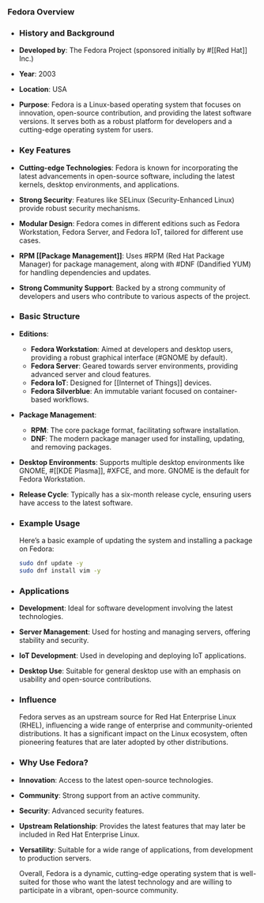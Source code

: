 ### **Fedora Overview**
- ### **History and Background**
- **Developed by**: The Fedora Project (sponsored initially by #[[Red Hat]] Inc.)
- **Year**: 2003
- **Location**: USA
- **Purpose**: Fedora is a Linux-based operating system that focuses on innovation, open-source contribution, and providing the latest software versions. It serves both as a robust platform for developers and a cutting-edge operating system for users.
- ### **Key Features**
- **Cutting-edge Technologies**: Fedora is known for incorporating the latest advancements in open-source software, including the latest kernels, desktop environments, and applications.
- **Strong Security**: Features like SELinux (Security-Enhanced Linux) provide robust security mechanisms.
- **Modular Design**: Fedora comes in different editions such as Fedora Workstation, Fedora Server, and Fedora IoT, tailored for different use cases.
- **RPM [[Package Management]]**: Uses #RPM (Red Hat Package Manager) for package management, along with #DNF (Dandified YUM) for handling dependencies and updates.
- **Strong Community Support**: Backed by a strong community of developers and users who contribute to various aspects of the project.
- ### **Basic Structure**
- **Editions**:
	- **Fedora Workstation**: Aimed at developers and desktop users, providing a robust graphical interface (#GNOME by default).
	- **Fedora Server**: Geared towards server environments, providing advanced server and cloud features.
	- **Fedora IoT**: Designed for [[Internet of Things]] devices.
	- **Fedora Silverblue**: An immutable variant focused on container-based workflows.
- **Package Management**:
	- **RPM**: The core package format, facilitating software installation.
	- **DNF**: The modern package manager used for installing, updating, and removing packages.
- **Desktop Environments**: Supports multiple desktop environments like GNOME, #[[KDE Plasma]], #XFCE, and more. GNOME is the default for Fedora Workstation.
- **Release Cycle**: Typically has a six-month release cycle, ensuring users have access to the latest software.
- ### **Example Usage**
  
  Here’s a basic example of updating the system and installing a package on Fedora:
  
  ```bash
  sudo dnf update -y
  sudo dnf install vim -y
  ```
- ### **Applications**
- **Development**: Ideal for software development involving the latest technologies.
- **Server Management**: Used for hosting and managing servers, offering stability and security.
- **IoT Development**: Used in developing and deploying IoT applications.
- **Desktop Use**: Suitable for general desktop use with an emphasis on usability and open-source contributions.
- ### **Influence**
  
  Fedora serves as an upstream source for Red Hat Enterprise Linux (RHEL), influencing a wide range of enterprise and community-oriented distributions. It has a significant impact on the Linux ecosystem, often pioneering features that are later adopted by other distributions.
- ### **Why Use Fedora?**
- **Innovation**: Access to the latest open-source technologies.
- **Community**: Strong support from an active community.
- **Security**: Advanced security features.
- **Upstream Relationship**: Provides the latest features that may later be included in Red Hat Enterprise Linux.
- **Versatility**: Suitable for a wide range of applications, from development to production servers.
  
  Overall, Fedora is a dynamic, cutting-edge operating system that is well-suited for those who want the latest technology and are willing to participate in a vibrant, open-source community.